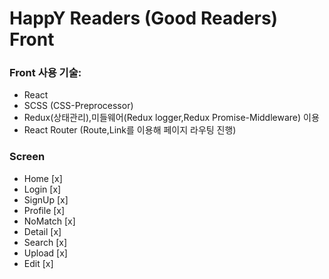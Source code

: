 # HappY Readers (Good Readers) Front

### Front 사용 기술:

- React
- SCSS (CSS-Preprocessor)
- Redux(상태관리),미들웨어(Redux logger,Redux Promise-Middleware) 이용
- React Router (Route,Link를 이용해 페이지 라우팅 진행)

### Screen

- Home [x]
- Login [x]
- SignUp [x]
- Profile [x]
- NoMatch [x]
- Detail [x]
- Search [x]
- Upload [x]
- Edit [x]
